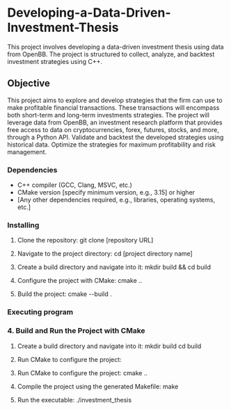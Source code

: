 # Developing-a-Data-Driven-Investment-Thesis
This project involves developing a data-driven investment thesis using data from OpenBB. The project is structured to collect, analyze, and backtest investment strategies using C++.

## Objective 
This project aims to explore and develop strategies that the firm can use to make profitable financial transactions. These transactions will encompass both short-term and long-term investments strategies. The project will leverage data from OpenBB, an investment research platform that provides free access to data on cryptocurrencies, forex, futures, stocks, and more, through a Python API. Validate and backtest the developed strategies using historical data. Optimize the strategies for maximum profitability and risk management.


### Dependencies

- C++ compiler (GCC, Clang, MSVC, etc.)
- CMake version [specify minimum version, e.g., 3.15] or higher
- [Any other dependencies required, e.g., libraries, operating systems, etc.]

### Installing

1. Clone the repository:
 git clone [repository URL]

2. Navigate to the project directory:
cd [project directory name]

3. Create a build directory and navigate into it:
mkdir build && cd build

4. Configure the project with CMake:
cmake ..

5. Build the project:
cmake --build .

### Executing program

### 4. Build and Run the Project with CMake
1. Create a build directory and navigate into it:
mkdir build
cd build

2. Run CMake to configure the project:
3.  Run CMake to configure the project:
cmake ..

4. Compile the project using the generated Makefile:
make

5. Run the executable:
./investment_thesis
